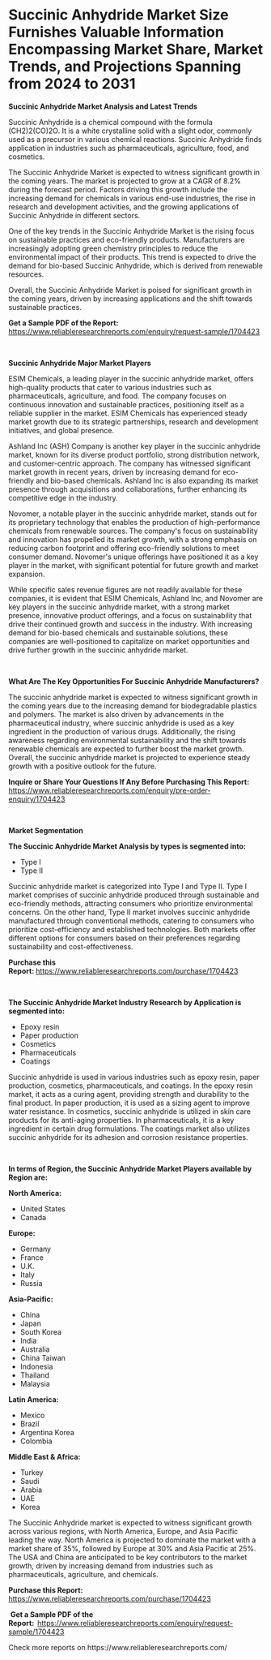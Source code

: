 <p><h1>Succinic Anhydride Market Size Furnishes Valuable Information Encompassing Market Share, Market Trends, and Projections Spanning from 2024 to 2031</h1></p><p><strong>Succinic Anhydride Market Analysis and Latest Trends</strong></p>
<p><p>Succinic Anhydride is a chemical compound with the formula (CH2)2(CO)2O. It is a white crystalline solid with a slight odor, commonly used as a precursor in various chemical reactions. Succinic Anhydride finds application in industries such as pharmaceuticals, agriculture, food, and cosmetics.</p><p>The Succinic Anhydride Market is expected to witness significant growth in the coming years. The market is projected to grow at a CAGR of 8.2% during the forecast period. Factors driving this growth include the increasing demand for chemicals in various end-use industries, the rise in research and development activities, and the growing applications of Succinic Anhydride in different sectors.</p><p>One of the key trends in the Succinic Anhydride Market is the rising focus on sustainable practices and eco-friendly products. Manufacturers are increasingly adopting green chemistry principles to reduce the environmental impact of their products. This trend is expected to drive the demand for bio-based Succinic Anhydride, which is derived from renewable resources.</p><p>Overall, the Succinic Anhydride Market is poised for significant growth in the coming years, driven by increasing applications and the shift towards sustainable practices.</p></p>
<p><strong>Get a Sample PDF of the Report:&nbsp;</strong> <a href="https://www.reliableresearchreports.com/enquiry/request-sample/1704423">https://www.reliableresearchreports.com/enquiry/request-sample/1704423</a></p>
<p>&nbsp;</p>
<p><strong>Succinic Anhydride Major Market Players</strong></p>
<p><p>ESIM Chemicals, a leading player in the succinic anhydride market, offers high-quality products that cater to various industries such as pharmaceuticals, agriculture, and food. The company focuses on continuous innovation and sustainable practices, positioning itself as a reliable supplier in the market. ESIM Chemicals has experienced steady market growth due to its strategic partnerships, research and development initiatives, and global presence.</p><p>Ashland Inc (ASH) Company is another key player in the succinic anhydride market, known for its diverse product portfolio, strong distribution network, and customer-centric approach. The company has witnessed significant market growth in recent years, driven by increasing demand for eco-friendly and bio-based chemicals. Ashland Inc is also expanding its market presence through acquisitions and collaborations, further enhancing its competitive edge in the industry.</p><p>Novomer, a notable player in the succinic anhydride market, stands out for its proprietary technology that enables the production of high-performance chemicals from renewable sources. The company's focus on sustainability and innovation has propelled its market growth, with a strong emphasis on reducing carbon footprint and offering eco-friendly solutions to meet consumer demand. Novomer's unique offerings have positioned it as a key player in the market, with significant potential for future growth and market expansion.</p><p>While specific sales revenue figures are not readily available for these companies, it is evident that ESIM Chemicals, Ashland Inc, and Novomer are key players in the succinic anhydride market, with a strong market presence, innovative product offerings, and a focus on sustainability that drive their continued growth and success in the industry. With increasing demand for bio-based chemicals and sustainable solutions, these companies are well-positioned to capitalize on market opportunities and drive further growth in the succinic anhydride market.</p></p>
<p>&nbsp;</p>
<p><strong>What Are The Key Opportunities For Succinic Anhydride Manufacturers?</strong></p>
<p><p>The succinic anhydride market is expected to witness significant growth in the coming years due to the increasing demand for biodegradable plastics and polymers. The market is also driven by advancements in the pharmaceutical industry, where succinic anhydride is used as a key ingredient in the production of various drugs. Additionally, the rising awareness regarding environmental sustainability and the shift towards renewable chemicals are expected to further boost the market growth. Overall, the succinic anhydride market is projected to experience steady growth with a positive outlook for the future.</p></p>
<p><strong>Inquire or Share Your Questions If Any Before Purchasing This Report:</strong> <a href="https://www.reliableresearchreports.com/enquiry/pre-order-enquiry/1704423">https://www.reliableresearchreports.com/enquiry/pre-order-enquiry/1704423</a></p>
<p>&nbsp;</p>
<p><strong>Market Segmentation</strong></p>
<p><strong>The Succinic Anhydride Market Analysis by types is segmented into:</strong></p>
<p><ul><li>Type I</li><li>Type II</li></ul></p>
<p><p>Succinic anhydride market is categorized into Type I and Type II. Type I market comprises of succinic anhydride produced through sustainable and eco-friendly methods, attracting consumers who prioritize environmental concerns. On the other hand, Type II market involves succinic anhydride manufactured through conventional methods, catering to consumers who prioritize cost-efficiency and established technologies. Both markets offer different options for consumers based on their preferences regarding sustainability and cost-effectiveness.</p></p>
<p><strong>Purchase this Report:&nbsp;</strong><a href="https://www.reliableresearchreports.com/purchase/1704423">https://www.reliableresearchreports.com/purchase/1704423</a></p>
<p>&nbsp;</p>
<p><strong>The Succinic Anhydride Market Industry Research by Application is segmented into:</strong></p>
<p><ul><li>Epoxy resin</li><li>Paper production</li><li>Cosmetics</li><li>Pharmaceuticals</li><li>Coatings</li></ul></p>
<p><p>Succinic anhydride is used in various industries such as epoxy resin, paper production, cosmetics, pharmaceuticals, and coatings. In the epoxy resin market, it acts as a curing agent, providing strength and durability to the final product. In paper production, it is used as a sizing agent to improve water resistance. In cosmetics, succinic anhydride is utilized in skin care products for its anti-aging properties. In pharmaceuticals, it is a key ingredient in certain drug formulations. The coatings market also utilizes succinic anhydride for its adhesion and corrosion resistance properties.</p></p>
<p>&nbsp;</p>
<p><strong>In terms of Region, the Succinic Anhydride Market Players available by Region are:</strong></p>
<p>
    <p> <strong> North America: </strong>
        <ul>
            <li>United States</li>
            <li>Canada</li>
        </ul>
        </p> 
    <p> <strong> Europe: </strong>
        <ul>
            <li>Germany</li>
            <li>France</li>
            <li>U.K.</li>
            <li>Italy</li>
            <li>Russia</li>
        </ul>
        </p> 
    <p> <strong> Asia-Pacific: </strong>
        <ul>
            <li>China</li>
            <li>Japan</li>
            <li>South Korea</li>
            <li>India</li>
            <li>Australia</li>
            <li>China Taiwan</li>
            <li>Indonesia</li>
            <li>Thailand</li>
            <li>Malaysia</li>
        </ul>
        </p> 
    <p> <strong> Latin America: </strong>
        <ul>
            <li>Mexico</li>
            <li>Brazil</li>
            <li>Argentina Korea</li>
            <li>Colombia</li>
        </ul>
        </p> 
    <p> <strong> Middle East & Africa: </strong>
        <ul>
            <li>Turkey</li>
            <li>Saudi</li>
            <li>Arabia</li>
            <li>UAE</li>
            <li>Korea</li>
        </ul>
    </p>
    </p>
<p><p>The Succinic Anhydride market is expected to witness significant growth across various regions, with North America, Europe, and Asia Pacific leading the way. North America is projected to dominate the market with a market share of 35%, followed by Europe at 30% and Asia Pacific at 25%. The USA and China are anticipated to be key contributors to the market growth, driven by increasing demand from industries such as pharmaceuticals, agriculture, and chemicals.</p></p>
<p><strong>Purchase this Report: </strong><a href="https://www.reliableresearchreports.com/purchase/1704423">https://www.reliableresearchreports.com/purchase/1704423</a></p>
<p>&nbsp;<strong>Get a Sample PDF of the Report:&nbsp;&nbsp;</strong><a href="https://www.reliableresearchreports.com/enquiry/request-sample/1704423">https://www.reliableresearchreports.com/enquiry/request-sample/1704423</a></p>
<p><strong></strong></p>
<p>Check more reports on https://www.reliableresearchreports.com/</p>
